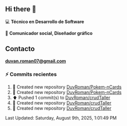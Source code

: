 ## Hi there 👋

:computer: **Técnico en Desarrollo de Software**

:pencil: **Comunicador social, Diseñador gráfico**

## Contacto

**<duvan.roman07@gmail.com>**

### :zap: Commits recientes
<!--RECENT_ACTIVITY:start-->
1. 📔 Created new repository [DuvRoman/Pokem-nCards](https://github.com/DuvRoman/Pokem-nCards)<br>
2. 📔 Created new repository [DuvRoman/Pokem-nCards](https://github.com/DuvRoman/Pokem-nCards)<br>
3. ⬆️ Pushed 1 commit(s) to [DuvRoman/crudTaller](https://github.com/DuvRoman/crudTaller)<br>
4. 📔 Created new repository [DuvRoman/crudTaller](https://github.com/DuvRoman/crudTaller)<br>
5. 📔 Created new repository [DuvRoman/crudTaller](https://github.com/DuvRoman/crudTaller)<br>
<!--RECENT_ACTIVITY:end-->
<!--RECENT_ACTIVITY:last_update-->
Last Updated: Saturday, August 9th, 2025, 1:01:49 PM
<!--RECENT_ACTIVITY:last_update_end-->
